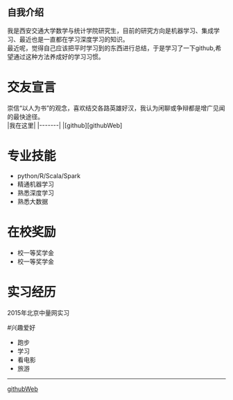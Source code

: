 自我介绍
--------
我是西安交通大学数学与统计学院研究生，目前的研究方向是机器学习、集成学习、最近也是一直都在学习深度学习的知识。  
最近呢，觉得自己应该把平时学习到的东西进行总结，于是学习了一下github,希望通过这种方法养成好的学习习惯。

# 交友宣言
崇信“以人为书”的观念，喜欢结交各路英雄好汉，我认为闲聊或争辩都是增广见闻的最快途径。  
|我在这里|
|-------|
|[github][githubWeb]



# 专业技能
* python/R/Scala/Spark
* 精通机器学习
* 熟悉深度学习
* 熟悉大数据

# 在校奖励
* 校一等奖学金
* 校一等奖学金

# 实习经历
2015年北京中量网实习

#兴趣爱好
* 跑步
* 学习
* 看电影
* 旅游

*******************
[githubWeb](https://github.com/xiaolingzang)

